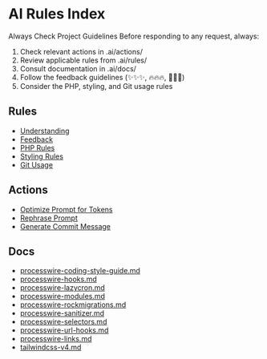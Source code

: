 # AI Rules Index

Always Check Project Guidelines
Before responding to any request, always:

1. Check relevant actions in .ai/actions/
2. Review applicable rules from .ai/rules/
3. Consult documentation in .ai/docs/
4. Follow the feedback guidelines (✨✨✨, 🔥🔥🔥, 🎉🎉🎉)
5. Consider the PHP, styling, and Git usage rules

## Rules
- [Understanding](.ai/rules/understanding.md)
- [Feedback](.ai/rules/feedback.md)
- [PHP Rules](.ai/rules/php-rules.md)
- [Styling Rules](.ai/rules/styling-rules.md)
- [Git Usage](.ai/rules/git-usage.md)

## Actions
- [Optimize Prompt for Tokens](.ai/actions/optimize-prompt.md)
- [Rephrase Prompt](.ai/actions/rephrase-prompt.md)
- [Generate Commit Message](.ai/actions/generate-commit-message.md)

## Docs
- [processwire-coding-style-guide.md](.ai/docs/processwire-coding-style-guide.md)
- [processwire-hooks.md](.ai/docs/processwire-hooks.md)
- [processwire-lazycron.md](.ai/docs/processwire-lazycron.md)
- [processwire-modules.md](.ai/docs/processwire-modules.md)
- [processwire-rockmigrations.md](.ai/docs/processwire-rockmigrations.md)
- [processwire-sanitizer.md](.ai/docs/processwire-sanitizer.md)
- [processwire-selectors.md](.ai/docs/processwire-selectors.md)
- [processwire-url-hooks.md](.ai/docs/processwire-url-hooks.md)
- [processwire-links.md](.ai/docs/processwire-links.md)
- [tailwindcss-v4.md](.ai/docs/tailwindcss-v4.md)
